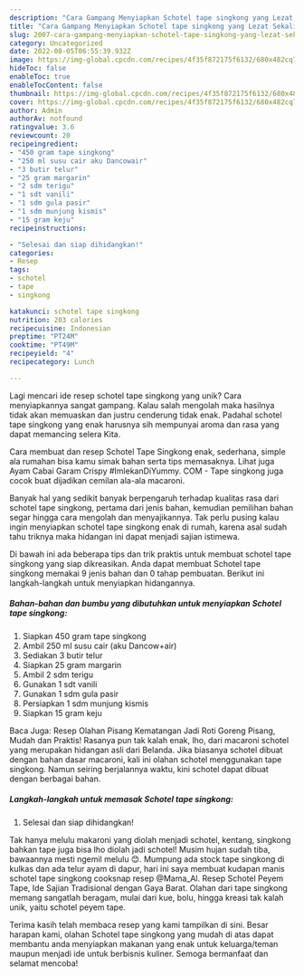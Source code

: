 ```yaml
---
description: "Cara Gampang Menyiapkan Schotel tape singkong yang Lezat Sekali"
title: "Cara Gampang Menyiapkan Schotel tape singkong yang Lezat Sekali"
slug: 2007-cara-gampang-menyiapkan-schotel-tape-singkong-yang-lezat-sekali
category: Uncategorized
date: 2022-08-05T06:55:39.932Z
image: https://img-global.cpcdn.com/recipes/4f35f872175f6132/680x482cq70/schotel-tape-singkong-foto-resep-utama.jpg
hideToc: false
enableToc: true
enableTocContent: false
thumbnail: https://img-global.cpcdn.com/recipes/4f35f872175f6132/680x482cq70/schotel-tape-singkong-foto-resep-utama.jpg
cover: https://img-global.cpcdn.com/recipes/4f35f872175f6132/680x482cq70/schotel-tape-singkong-foto-resep-utama.jpg
author: Admin
authorAv: notfound
ratingvalue: 3.6
reviewcount: 20
recipeingredient:
- "450 gram tape singkong"
- "250 ml susu cair aku Dancowair"
- "3 butir telur"
- "25 gram margarin"
- "2 sdm terigu"
- "1 sdt vanili"
- "1 sdm gula pasir"
- "1 sdm munjung kismis"
- "15 gram keju"
recipeinstructions:

- "Selesai dan siap dihidangkan!"
categories:
- Resep
tags:
- schotel
- tape
- singkong

katakunci: schotel tape singkong 
nutrition: 203 calories
recipecuisine: Indonesian
preptime: "PT24M"
cooktime: "PT49M"
recipeyield: "4"
recipecategory: Lunch

---
```





Lagi mencari ide resep schotel tape singkong yang unik? Cara menyiapkannya sangat gampang. Kalau salah mengolah maka hasilnya tidak akan memuaskan dan justru cenderung tidak enak. Padahal schotel tape singkong yang enak harusnya sih mempunyai aroma dan rasa yang dapat memancing selera Kita.





Cara membuat dan resep Schotel Tape Singkong enak, sederhana, simple ala rumahan bisa kamu simak bahan serta tips memasaknya. Lihat juga Ayam Cabai Garam Crispy #ImlekanDiYummy. COM - Tape singkong juga cocok buat dijadikan cemilan ala-ala macaroni.

Banyak hal yang sedikit banyak berpengaruh terhadap kualitas rasa dari schotel tape singkong, pertama dari jenis bahan, kemudian pemilihan bahan segar hingga cara mengolah dan menyajikannya. Tak perlu pusing kalau ingin menyiapkan schotel tape singkong enak di rumah, karena asal sudah tahu triknya maka hidangan ini dapat menjadi sajian istimewa.






Di bawah ini ada beberapa tips dan trik praktis untuk membuat schotel tape singkong yang siap dikreasikan. Anda dapat membuat Schotel tape singkong memakai 9 jenis bahan dan 0 tahap pembuatan. Berikut ini langkah-langkah untuk menyiapkan hidangannya.

<!--inarticleads1-->

##### Bahan-bahan dan bumbu yang dibutuhkan untuk menyiapkan Schotel tape singkong:

1. Siapkan 450 gram tape singkong
1. Ambil 250 ml susu cair (aku Dancow+air)
1. Sediakan 3 butir telur
1. Siapkan 25 gram margarin
1. Ambil 2 sdm terigu
1. Gunakan 1 sdt vanili
1. Gunakan 1 sdm gula pasir
1. Persiapkan 1 sdm munjung kismis
1. Siapkan 15 gram keju


Baca Juga: Resep Olahan Pisang Kematangan Jadi Roti Goreng Pisang, Mudah dan Praktis! Rasanya pun tak kalah enak, lho, dari macaroni schotel yang merupakan hidangan asli dari Belanda. Jika biasanya schotel dibuat dengan bahan dasar macaroni, kali ini olahan schotel menggunakan tape singkong. Namun seiring berjalannya waktu, kini schotel dapat dibuat dengan berbagai bahan. 

<!--inarticleads2-->

##### Langkah-langkah untuk memasak Schotel tape singkong:


1. Selesai dan siap dihidangkan!

Tak hanya melulu makaroni yang diolah menjadi schotel, kentang, singkong bahkan tape juga bisa lho diolah jadi schotel! Musim hujan sudah tiba, bawaannya mesti ngemil melulu 😊. Mumpung ada stock tape singkong di kulkas dan ada telur ayam di dapur, hari ini saya membuat kudapan manis schotel tape singkong cooksnap resep @Mama_Al. Resep Schotel Peyem Tape, Ide Sajian Tradisional dengan Gaya Barat. Olahan dari tape singkong memang sangatlah beragam, mulai dari kue, bolu, hingga kreasi tak kalah unik, yaitu schotel peyem tape. 

Terima kasih telah membaca resep yang kami tampilkan di sini. Besar harapan kami, olahan Schotel tape singkong yang mudah di atas dapat membantu anda menyiapkan makanan yang enak untuk keluarga/teman maupun menjadi ide untuk berbisnis kuliner. Semoga bermanfaat dan selamat mencoba!
